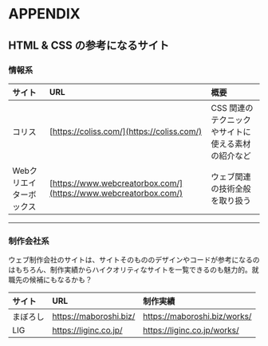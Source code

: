 # APPENDIX

## HTML & CSS の参考になるサイト

### 情報系
| サイト | URL | 概要 |
|:---|:---|:---|
| コリス | [https://coliss.com/](https://coliss.com/) | CSS 関連のテクニックやサイトに使える素材の紹介など |
| Webクリエイターボックス | [https://www.webcreatorbox.com/](https://www.webcreatorbox.com/) | ウェブ関連の技術全般を取り扱う |

---

### 制作会社系
ウェブ制作会社のサイトは、サイトそのもののデザインやコードが参考になるのはもちろん、制作実績からハイクオリティなサイトを一覧できるのも魅力的。就職先の候補にもなるかも？

| サイト | URL | 制作実績 |
|:---|:---|:---|
| まぼろし | https://maboroshi.biz/ | https://maboroshi.biz/works/ |
| LIG | https://liginc.co.jp/ | https://liginc.co.jp/works/ |
